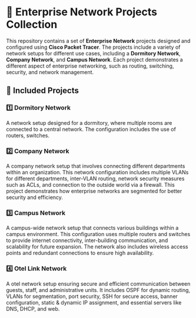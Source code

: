 # 🚀 Enterprise Network Projects Collection

This repository contains a set of **Enterprise Network** projects designed and configured using **Cisco Packet Tracer**. The projects include a variety of network setups for different use cases, including a **Dormitory Network**, **Company Network**, and **Campus Network**. Each project demonstrates a different aspect of enterprise networking, such as routing, switching, security, and network management.

## 📂 Included Projects

### 1️⃣ **Dormitory Network**
A network setup designed for a dormitory, where multiple rooms are connected to a central network. The configuration includes the use of routers, switches.

### 2️⃣ **Company Network**
A company network setup that involves connecting different departments within an organization. This network configuration includes multiple VLANs for different departments, inter-VLAN routing, network security measures such as ACLs, and connection to the outside world via a firewall. This project demonstrates how enterprise networks are segmented for better security and efficiency.

### 3️⃣ **Campus Network**
A campus-wide network setup that connects various buildings within a campus environment. This configuration uses multiple routers and switches to provide internet connectivity, inter-building communication, and scalability for future expansion. The network also includes wireless access points and redundant connections to ensure high availability.
### 4️⃣ **Otel Link Network**
A otel network setup ensuring secure and efficient communication between guests, staff, and administrative units. It includes OSPF for dynamic routing, VLANs for segmentation, port security, SSH for secure access, banner configuration, static & dynamic IP assignment, and essential servers like DNS, DHCP, and web.

